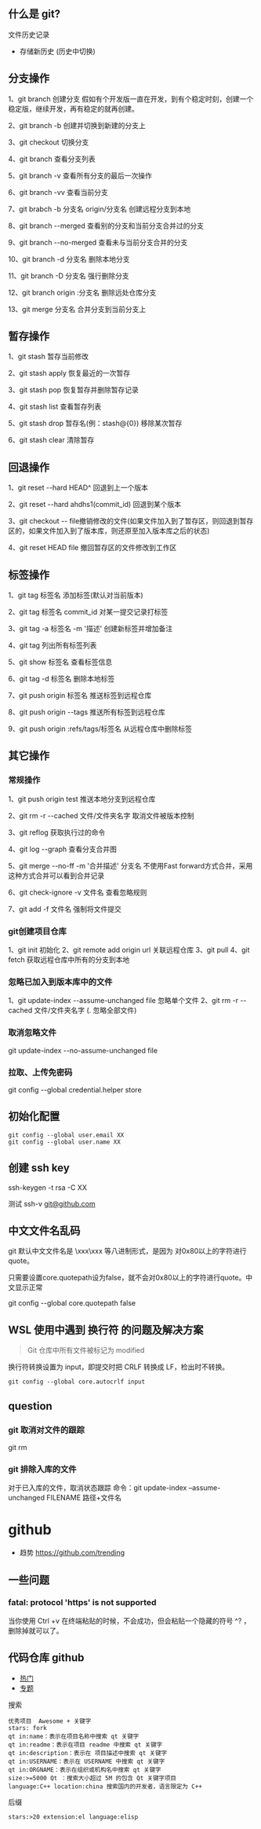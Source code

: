 ## 什么是 git?

 文件历史记录
- 存储新历史 (历史中切换)


## 分支操作
1、git branch 创建分支
假如有个开发版一直在开发，到有个稳定时刻，创建一个稳定版，继续开发，再有稳定的就再创建。


2、git branch -b 创建并切换到新建的分支上

3、git checkout 切换分支

4、git branch 查看分支列表

5、git branch -v 查看所有分支的最后一次操作

6、git branch -vv 查看当前分支

7、git brabch -b 分支名 origin/分支名 创建远程分支到本地

8、git branch --merged 查看别的分支和当前分支合并过的分支

9、git branch --no-merged 查看未与当前分支合并的分支

10、git branch -d 分支名 删除本地分支

11、git branch -D 分支名 强行删除分支

12、git branch origin :分支名 删除远处仓库分支

13、git merge 分支名 合并分支到当前分支上

## 暂存操作
1、git stash 暂存当前修改

2、git stash apply 恢复最近的一次暂存

3、git stash pop 恢复暂存并删除暂存记录

4、git stash list 查看暂存列表

5、git stash drop 暂存名(例：stash@{0}) 移除某次暂存

6、git stash clear 清除暂存

## 回退操作
1、git reset --hard HEAD^ 回退到上一个版本

2、git reset --hard ahdhs1(commit_id) 回退到某个版本

3、git checkout -- file撤销修改的文件(如果文件加入到了暂存区，则回退到暂存区的，如果文件加入到了版本库，则还原至加入版本库之后的状态)

4、git reset HEAD file 撤回暂存区的文件修改到工作区

## 标签操作

1、git tag 标签名 添加标签(默认对当前版本)

2、git tag 标签名 commit_id 对某一提交记录打标签

3、git tag -a 标签名 -m '描述' 创建新标签并增加备注

4、git tag 列出所有标签列表

5、git show 标签名 查看标签信息

6、git tag -d 标签名 删除本地标签

7、git push origin 标签名 推送标签到远程仓库

8、git push origin --tags 推送所有标签到远程仓库

9、git push origin :refs/tags/标签名 从远程仓库中删除标签

## 其它操作

### 常规操作

1、git push origin test 推送本地分支到远程仓库

2、git rm -r --cached 文件/文件夹名字 取消文件被版本控制

3、git reflog 获取执行过的命令

4、git log --graph 查看分支合并图

5、git merge --no-ff -m '合并描述' 分支名 不使用Fast forward方式合并，采用这种方式合并可以看到合并记录

6、git check-ignore -v 文件名 查看忽略规则

7、git add -f 文件名 强制将文件提交

### git创建项目仓库

1、git init 初始化
2、git remote add origin url 关联远程仓库
3、git pull
4、git fetch 获取远程仓库中所有的分支到本地

### 忽略已加入到版本库中的文件

1、git update-index --assume-unchanged file 忽略单个文件
2、git rm -r --cached 文件/文件夹名字 (. 忽略全部文件)

### 取消忽略文件

git update-index --no-assume-unchanged file

### 拉取、上传免密码

git config --global credential.helper store

## 初始化配置

```
git config --global user.email XX
git config --global user.name XX
```
## 创建 ssh key

ssh-keygen -t rsa -C XX 

测试  ssh-v git@github.com

## 中文文件名乱码
git 默认中文文件名是 \xxx\xxx 等八进制形式，是因为 对0x80以上的字符进行quote。

只需要设置core.quotepath设为false，就不会对0x80以上的字符进行quote。中文显示正常

git config --global core.quotepath false

## WSL 使用中遇到 换行符 的问题及解决方案 

 > Git 仓库中所有文件被标记为 modified


换行符转换设置为 input，即提交时把 CRLF 转换成 LF，检出时不转换。
```
git config --global core.autocrlf input
```

## question
### git 取消对文件的跟踪
git rm 
### git 排除入库的文件
对于已入库的文件，取消状态跟踪
命令：git update-index –assume-unchanged FILENAME 路径+文件名

# github
- 趋势 https://github.com/trending

## 一些问题
### fatal: protocol 'https' is not supported
当你使用 Ctrl +v 在终端粘贴的时候，不会成功，但会粘贴一个隐藏的符号 ^? ， 删除掉就可以了。

## 代码仓库  github

- [热门](https://github.com/trending)
- [专题](https://github.com/topics)

搜索
``` 
优秀项目  Awesome + 关键字  
stars: fork
qt in:name：表示在项目名称中搜索 qt 关键字
qt in:readme：表示在项目 readme 中搜索 qt 关键字
qt in:description：表示在 项目描述中搜索 qt 关键字
qt in:USERNAME：表示在 USERNAME 中搜索 qt 关键字
qt in:ORGNAME：表示在组织或机构名中搜索 qt 关键字
size:>=5000 Qt ：搜索大小超过 5M 的包含 Qt 关键字项目
language:C++ location:china 搜索国内的开发者，语言限定为 C++
``` 
后缀
```
stars:>20 extension:el language:elisp
```

